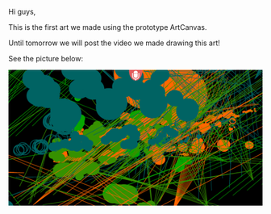 Hi guys,

This is the first art we made using the prototype ArtCanvas.

Until tomorrow we will post the video we made drawing this art!

See the picture below:

![art1](../project_images/firstartcanvas.png?raw=true "Art1")

